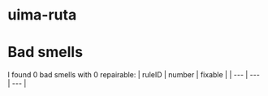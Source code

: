 # uima-ruta 
 
# Bad smells
I found 0 bad smells with 0 repairable:
| ruleID | number | fixable |
| --- | --- | --- |

